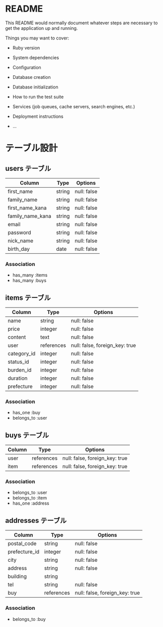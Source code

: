 # README

This README would normally document whatever steps are necessary to get the
application up and running.

Things you may want to cover:

* Ruby version

* System dependencies

* Configuration

* Database creation

* Database initialization

* How to run the test suite

* Services (job queues, cache servers, search engines, etc.)

* Deployment instructions

* ...

#  テーブル設計

## users テーブル

| Column          | Type     | Options               |
| --------------- | -------- | --------------------- |
| first_name      | string   | null: false           |
| family_name     | string   | null: false           |
| first_name_kana | string   | null: false           |
| family_name_kana| string   | null: false           |
| email           | string   | null: false           |
| password        | string   | null: false           |
| nick_name       | string   | null: false           |
| birth_day       | date     | null: false           |

### Association

- has_many :items
- has_many :buys

## items テーブル

| Column      | Type      | Options                        |
| ----------- | --------- | ------------------------------ |
| name        | string    | null: false                    |
| price       | integer   | null: false                    |
| content     | text      | null: false                    |
| user        | references| null: false, foreign_key: true |
| category_id | integer   | null: false                    |
| status_id   | integer   | null: false                    |
| burden_id   | integer   | null: false                    |
| duration    | integer   | null: false                    |
| prefecture  | integer   | null: false                    |

### Association

- has_one :buy
- belongs_to :user

## buys テーブル

| Column    | Type      | Options                        |
| --------- | --------- | ------------------------------ |
| user      | references| null: false, foreign_key: true |
| item      | references| null: false, foreign_key: true |

### Association

- belongs_to :user
- belongs_to :item
- has_one :address

## addresses テーブル

| Column        | Type      | Options                        |
| ------------- | --------- | ------------------------------ |
| postal_code   | string    | null: false                    |
| prefecture_id | integer   | null: false                    |
| city          | string    | null: false                    |
| address       | string    | null: false                    |
| building      | string    |                                |
| tel           | string    | null: false                    |
| buy           | references| null: false, foreign_key: true |

### Association

- belongs_to :buy